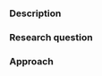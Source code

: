 ### Description 

<!-- Please provide a short description of the research -->

### Research question

<!-- What are you going to research -->

### Approach

<!-- How are you going to answer the research question -->

